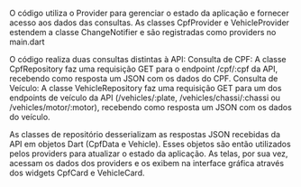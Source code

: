 O código utiliza o Provider para gerenciar o estado da aplicação e fornecer acesso aos dados das consultas. As classes CpfProvider e VehicleProvider estendem a classe ChangeNotifier e são registradas como providers no main.dart

O código realiza duas consultas distintas à API:
Consulta de CPF: A classe CpfRepository faz uma requisição GET para o endpoint /cpf/:cpf da API, recebendo como resposta um JSON com os dados do CPF.
Consulta de Veículo: A classe VehicleRepository faz uma requisição GET para um dos endpoints de veículo da API (/vehicles/:plate, /vehicles/chassi/:chassi ou /vehicles/motor/:motor), recebendo como resposta um JSON com os dados do veículo.

As classes de repositório desserializam as respostas JSON recebidas da API em objetos Dart (CpfData e Vehicle). Esses objetos são então utilizados pelos providers para atualizar o estado da aplicação. As telas, por sua vez, acessam os dados dos providers e os exibem na interface gráfica através dos widgets CpfCard e VehicleCard.
